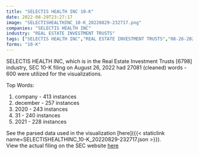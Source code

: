 ```yaml
---
title: "SELECTIS HEALTH INC 10-K"
date: 2022-08-29T23:27:17
image: "SELECTISHEALTHINC_10-K_20220829-232717.png"
companies: "SELECTIS HEALTH INC"
industry: "REAL ESTATE INVESTMENT TRUSTS"
tags: ["SELECTIS HEALTH INC","REAL ESTATE INVESTMENT TRUSTS","08-26-2022","10-K"]
forms: "10-K"
---
```

SELECTIS HEALTH INC, which is in the Real Estate Investment Trusts [6798] industry, SEC 10-K filing on August 26, 2022 had 27081 (cleaned) words - 600 were utilized for the visualizations.

Top Words:
1. company - 413 instances
2. december - 257 instances
3. 2020 - 243 instances
4. 31 - 240 instances
5. 2021 - 228 instances


See the parsed data used in the visualization [here]({{< staticlink name=SELECTISHEALTHINC_10-K_20220829-232717.json >}}).  
View the actual filing on the SEC website [here](https://www.sec.gov/Archives/edgar/data/727346/0001493152-22-024093.txt)